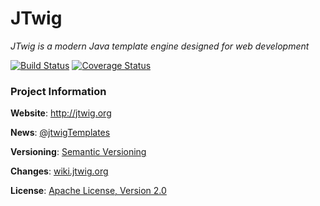# JTwig

*JTwig is a modern Java template engine designed for web development*

[![Build Status](https://travis-ci.org/jtwig/jtwig.png)](https://travis-ci.org/jtwig/jtwig)
[![Coverage Status](https://coveralls.io/repos/jtwig/jtwig/badge.png)](https://coveralls.io/r/jtwig/jtwig)


### Project Information

**Website**: http://jtwig.org

**News**: [@jtwigTemplates](https://twitter.com/jtwigTemplates)

**Versioning**:  [Semantic Versioning](http://semver.org/)

**Changes**: [wiki.jtwig.org](http://wiki.jtwig.org/#4-en)

**License**: [Apache License, Version 2.0](http://www.apache.org/licenses/LICENSE-2.0)
